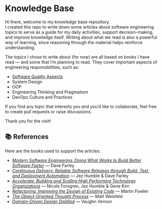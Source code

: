 # Knowledge Base

Hi there, welcome to my knowledge base repository.  
I created this repo to write down some articles about software engineering topics to serve as a guide for my daily activities, support decision-making, and improve knowledge itself. Writing about what we read is also a powerful way of learning, since reasoning through the material helps reinforce understanding.  

The topics I chose to write about (for now) are all based on books I have read — and some that I’m planning to read. They cover important aspects of engineering responsibilities, such as:  

- [Software Quality Aspects](./QualityAspects/)
- System Design  
- OOP  
- Engineering Thinking and Pragmatism  
- DevOps Culture and Practices  

If you find any topic that interests you and you’d like to collaborate, feel free to create pull requests or raise discussions.  

Thank you for the visit! 

## 📚 References

Here are the books used to support the articles:  

- [*Modern Software Engineering: Doing What Works to Build Better Software Faster*](https://www.oreilly.com/library/view/modern-software-engineering/9780137314942/) — Dave Farley  
- [*Continuous Delivery: Reliable Software Releases through Build, Test, and Deployment Automation*](https://www.amazon.com/dp/0321601912?tag=contindelive-20) — Jez Humble & Dave Farley  
- [*Accelerate: Building and Scaling High Performing Technology Organizations*](https://www.oreilly.com/library/view/accelerate/9781457191435/) — Nicole Forsgren, Jez Humble & Gene Kim  
- [*Refactoring: Improving the Design of Existing Code*](https://martinfowler.com/books/refactoring.html) — Martin Fowler  
- [*The Object-Oriented Thought Process*](https://www.oreilly.com/library/view/the-object-oriented-thought/9780135182130/) — Matt Weisfeld  
- [*Domain-Driven Design Distilled*](https://www.oreilly.com/library/view/domain-driven-design-distilled/9780134434964/) — Vaughn Vernon  
